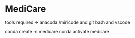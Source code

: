 # MediCare

tools required -> anacoda /minicode and git bash and vscode

conda create -n medicare
conda activate medicare
